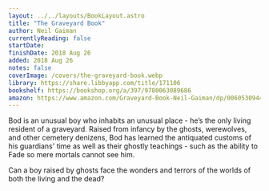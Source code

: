 ```yaml
---
layout: ../../layouts/BookLayout.astro
title: "The Graveyard Book"
author: Neil Gaiman
currentlyReading: false
startDate:
finishDate: 2018 Aug 26
added: 2018 Aug 26
notes: false
coverImage: /covers/the-graveyard-book.webp
library: https://share.libbyapp.com/title/171106
bookshelf: https://bookshop.org/a/397/9780063089686
amazon: https://www.amazon.com/Graveyard-Book-Neil-Gaiman/dp/0060530944
---
```


Bod is an unusual boy who inhabits an unusual place - he’s the only living resident of a graveyard. Raised from infancy by the ghosts, werewolves, and other cemetery denizens, Bod has learned the antiquated customs of his guardians' time as well as their ghostly teachings - such as the ability to Fade so mere mortals cannot see him.

Can a boy raised by ghosts face the wonders and terrors of the worlds of both the living and the dead?

<!-- ### Notes & Highlights -->
